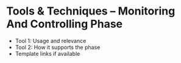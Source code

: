 # Tools & Techniques – Monitoring And Controlling Phase

- Tool 1: Usage and relevance
- Tool 2: How it supports the phase
- Template links if available